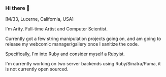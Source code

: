 ### Hi there 👋

[M/33, Lucerne, California, USA]

I'm Arity. Full-time Artist and Computer Scientist.

Currently got a few string manipulation projects going on, and am going to release my webcomic manager/gallery once I sanitize the code.

Specifically, I'm into Ruby and consider myself a Rubyist.

I'm currently working on two server backends using Ruby/Sinatra/Puma, it is not currently open sourced.



<!--
**ZeroPivot/ZeroPivot** is a ✨ _special_ ✨ repository because its `README.md` (this file) appears on your GitHub profile.

Here are some ideas to get you started:

- 🔭 I’m currently working on ...
- 🌱 I’m currently learning ...
- 👯 I’m looking to collaborate on ...
- 🤔 I’m looking for help with ...
- 💬 Ask me about ...
- 📫 How to reach me: ...
- 😄 Pronouns: ...
- ⚡ Fun fact: ...
-->
